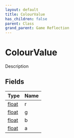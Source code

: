 ```yaml
---
layout: default
title: ColourValue
has_children: false
parent: Class
grand_parent: Game Reflection
---
```

# ColourValue
Description 

## Fields
| Type | Name |
|:-------------|:--------------|
| [float](/game-reflection/components/float.md) | r |
| [float](/game-reflection/components/float.md) | g |
| [float](/game-reflection/components/float.md) | b |
| [float](/game-reflection/components/float.md) | a |

